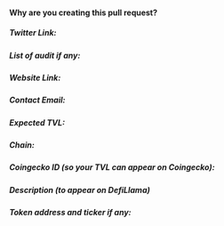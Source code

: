 #### Why are you creating this pull request?


##### Twitter Link:


##### List of audit if any:


##### Website Link:


##### Contact Email:


##### Expected TVL:


##### Chain:


##### Coingecko ID (so your TVL can appear on Coingecko):


##### Description (to appear on DefiLlama)


##### Token address and ticker if any:
